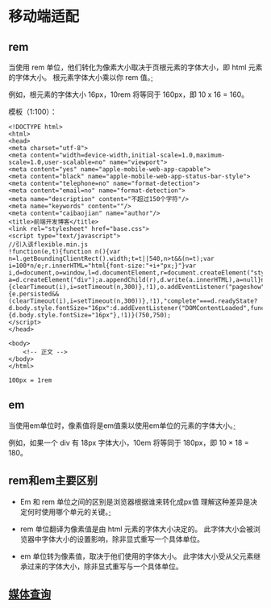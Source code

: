 # 移动端适配

## rem

当使用 rem 单位，他们转化为像素大小取决于页根元素的字体大小，即 html 元素的字体大小。 根元素字体大小乘以你 rem 值。[·](http://caibaojian.com/rem-vs-em.html)

例如，根元素的字体大小 16px，10rem 将等同于 160px，即 10 x 16 = 160。

模板（1:100）：

```
<!DOCTYPE html>
<html>
<head>
<meta charset="utf-8">
<meta content="width=device-width,initial-scale=1.0,maximum-scale=1.0,user-scalable=no" name="viewport">
<meta content="yes" name="apple-mobile-web-app-capable">
<meta content="black" name="apple-mobile-web-app-status-bar-style">
<meta content="telephone=no" name="format-detection">
<meta content="email=no" name="format-detection">
<meta name="description" content="不超过150个字符"/>
<meta name="keywords" content=""/>
<meta content="caibaojian" name="author"/>
<title>前端开发博客</title>
<link rel="stylesheet" href="base.css">
<script type="text/javascript">
//引入该flexible.min.js
!function(e,t){function n(){var n=l.getBoundingClientRect().width;t=t||540,n>t&&(n=t);var i=100*n/e;r.innerHTML="html{font-size:"+i+"px;}"}var i,d=document,o=window,l=d.documentElement,r=document.createElement("style");if(l.firstElementChild)l.firstElementChild.appendChild(r);else{var a=d.createElement("div");a.appendChild(r),d.write(a.innerHTML),a=null}n(),o.addEventListener("resize",function(){clearTimeout(i),i=setTimeout(n,300)},!1),o.addEventListener("pageshow",function(e){e.persisted&&(clearTimeout(i),i=setTimeout(n,300))},!1),"complete"===d.readyState?d.body.style.fontSize="16px":d.addEventListener("DOMContentLoaded",function(e){d.body.style.fontSize="16px"},!1)}(750,750);
</script>
</head>

<body>
    <!-- 正文 -->
</body>
</html>

100px = 1rem
```

 

## em 

当使用em单位时，像素值将是em值乘以使用em单位的元素的字体大小。[·](http://caibaojian.com/rem-vs-em.html)

例如，如果一个 div 有 18px 字体大小，10em 将等同于 180px，即 10 × 18 = 180。



## rem和em主要区别

- Em 和 rem 单位之间的区别是浏览器根据谁来转化成px值 理解这种差异是决定何时使用哪个单元的关键。[·](http://caibaojian.com/rem-vs-em.html)

-  rem 单位翻译为像素值是由 html 元素的字体大小决定的。 此字体大小会被浏览器中字体大小的设置影响，除非显式重写一个具体单位。

- em 单位转为像素值，取决于他们使用的字体大小。 此字体大小受从父元素继承过来的字体大小，除非显式重写与一个具体单位。

 

## [媒体查询](https://www.cnblogs.com/lguow/p/9316598.html)

